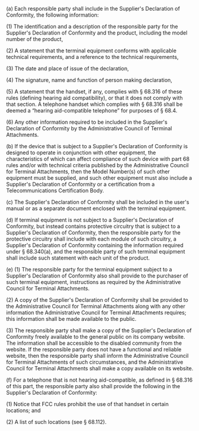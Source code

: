 (a) Each responsible party shall include in the Supplier's Declaration of Conformity, the following information:

(1) The identification and a description of the responsible party for the Supplier's Declaration of Conformity and the product, including the model number of the product,

(2) A statement that the terminal equipment conforms with applicable technical requirements, and a reference to the technical requirements,

(3) The date and place of issue of the declaration,

(4) The signature, name and function of person making declaration,

(5) A statement that the handset, if any, complies with § 68.316 of these rules (defining hearing aid compatibility), or that it does not comply with that section. A telephone handset which complies with § 68.316 shall be deemed a “hearing aid-compatible telephone” for purposes of § 68.4.

(6) Any other information required to be included in the Supplier's Declaration of Conformity by the Administrative Council of Terminal Attachments.

(b) If the device that is subject to a Supplier's Declaration of Conformity is designed to operate in conjunction with other equipment, the characteristics of which can affect compliance of such device with part 68 rules and/or with technical criteria published by the Administrative Council for Terminal Attachments, then the Model Number(s) of such other equipment must be supplied, and such other equipment must also include a Supplier's Declaration of Conformity or a certification from a Telecommunications Certification Body.

(c) The Supplier's Declaration of Conformity shall be included in the user's manual or as a separate document enclosed with the terminal equipment.

(d) If terminal equipment is not subject to a Supplier's Declaration of Conformity, but instead contains protective circuitry that is subject to a Supplier's Declaration of Conformity, then the responsible party for the protective circuitry shall include with each module of such circuitry, a Supplier's Declaration of Conformity containing the information required under § 68.340(a), and the responsible party of such terminal equipment shall include such statement with each unit of the product.

(e) (1) The responsible party for the terminal equipment subject to a Supplier's Declaration of Conformity also shall provide to the purchaser of such terminal equipment, instructions as required by the Administrative Council for Terminal Attachments.

(2) A copy of the Supplier's Declaration of Conformity shall be provided to the Administrative Council for Terminal Attachments along with any other information the Administrative Council for Terminal Attachments requires; this information shall be made available to the public.

(3) The responsible party shall make a copy of the Supplier's Declaration of Conformity freely available to the general public on its company website. The information shall be accessible to the disabled community from the website. If the responsible party does not have a functional and reliable website, then the responsible party shall inform the Administrative Council for Terminal Attachments of such circumstances, and the Administrative Council for Terminal Attachments shall make a copy available on its website.

(f) For a telephone that is not hearing aid-compatible, as defined in § 68.316 of this part, the responsible party also shall provide the following in the Supplier's Declaration of Conformity:

(1) Notice that FCC rules prohibit the use of that handset in certain locations; and

(2) A list of such locations (see § 68.112).

